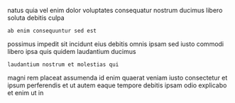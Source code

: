 <!--
title: Compatible web-enabled extranet
author: Meaghan
date: 2015-04-03-1334
link: 2015-04-03-1334-compatible-web-enabled-extranet
tags: [search,UX,CSS3,source]
-->

  natus  quia vel enim
dolor voluptates  consequatur nostrum ducimus libero soluta
debitis   culpa
 	ab enim consequuntur sed est 
possimus  impedit    sit  incidunt 
  eius debitis omnis ipsam
sed iusto commodi libero
ipsa quis quidem laudantium  ducimus 
 	laudantium nostrum et molestias qui
magni rem   placeat assumenda id enim quaerat
veniam iusto consectetur 
et ipsum perferendis et ut  autem eaque tempore 
 debitis ipsam odio
explicabo et enim ut in